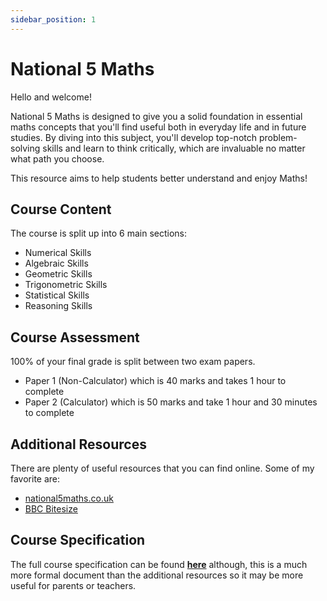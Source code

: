 ```yaml
---
sidebar_position: 1
---
```


# National 5 Maths

Hello and welcome!

National 5 Maths is designed to give you a solid foundation in essential maths concepts that you'll find useful both in everyday life and in future studies. By diving into this subject, you'll develop top-notch problem-solving skills and learn to think critically, which are invaluable no matter what path you choose.

This resource aims to help students better understand and enjoy Maths!

## Course Content

The course is split up into 6 main sections:

- Numerical Skills
- Algebraic Skills
- Geometric Skills
- Trigonometric Skills
- Statistical Skills
- Reasoning Skills

## Course Assessment

100% of your final grade is split between two exam papers.

- Paper 1 (Non-Calculator) which is 40 marks and takes 1 hour to complete
- Paper 2 (Calculator) which is 50 marks and take 1 hour and 30 minutes to complete

## Additional Resources

There are plenty of useful resources that you can find online. Some of my favorite are:

- [national5maths.co.uk](https://national5maths.co.uk)
- [BBC Bitesize](https://www.bbc.co.uk/bitesize/subjects/ztrjmp3)

## Course Specification

The full course specification can be found **[here](https://www.sqa.org.uk/sqa/files_ccc/n5-course-spec-mathematics.pdf)** although, this is a much more formal document than the additional resources so it may be more useful for parents or teachers.
